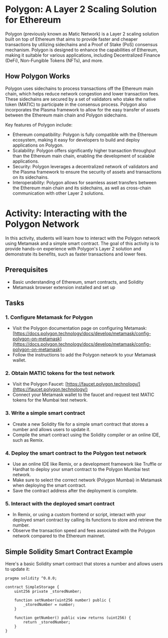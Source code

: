 # Polygon: A Layer 2 Scaling Solution for Ethereum

Polygon (previously known as Matic Network) is a Layer 2 scaling solution built on top of Ethereum that aims to provide faster and cheaper transactions by utilizing sidechains and a Proof of Stake (PoS) consensus mechanism. Polygon is designed to enhance the capabilities of Ethereum, making it suitable for various applications, including Decentralized Finance (DeFi), Non-Fungible Tokens (NFTs), and more.

## How Polygon Works

Polygon uses sidechains to process transactions off the Ethereum main chain, which helps reduce network congestion and lower transaction fees. These sidechains are secured by a set of validators who stake the native token (MATIC) to participate in the consensus process. Polygon also incorporates the Plasma framework to allow for the easy transfer of assets between the Ethereum main chain and Polygon sidechains.

Key features of Polygon include:

- Ethereum compatibility: Polygon is fully compatible with the Ethereum ecosystem, making it easy for developers to build and deploy applications on Polygon.
- Scalability: Polygon offers significantly higher transaction throughput than the Ethereum main chain, enabling the development of scalable applications.
- Security: Polygon leverages a decentralized network of validators and the Plasma framework to ensure the security of assets and transactions on its sidechains.
- Interoperability: Polygon allows for seamless asset transfers between the Ethereum main chain and its sidechains, as well as cross-chain communication with other Layer 2 solutions.

# Activity: Interacting with the Polygon Network

In this activity, students will learn how to interact with the Polygon network using Metamask and a simple smart contract. The goal of this activity is to provide hands-on experience with Polygon's Layer 2 solution and demonstrate its benefits, such as faster transactions and lower fees.

## Prerequisites

- Basic understanding of Ethereum, smart contracts, and Solidity
- Metamask browser extension installed and set up

## Tasks

### 1. Configure Metamask for Polygon

- Visit the Polygon documentation page on configuring Metamask: [https://docs.polygon.technology/docs/develop/metamask/config-polygon-on-metamask](https://docs.polygon.technology/docs/develop/metamask/config-polygon-on-metamask)
- Follow the instructions to add the Polygon network to your Metamask wallet.

### 2. Obtain MATIC tokens for the test network

- Visit the Polygon Faucet: [https://faucet.polygon.technology/](https://faucet.polygon.technology/)
- Connect your Metamask wallet to the faucet and request test MATIC tokens for the Mumbai test network.

### 3. Write a simple smart contract

- Create a new Solidity file for a simple smart contract that stores a number and allows users to update it.
- Compile the smart contract using the Solidity compiler or an online IDE, such as Remix.

### 4. Deploy the smart contract to the Polygon test network

- Use an online IDE like Remix, or a development framework like Truffle or Hardhat to deploy your smart contract to the Polygon Mumbai test network.
- Make sure to select the correct network (Polygon Mumbai) in Metamask when deploying the smart contract.
- Save the contract address after the deployment is complete.

### 5. Interact with the deployed smart contract

- In Remix, or using a custom frontend or script, interact with your deployed smart contract by calling its functions to store and retrieve the number.
- Observe the transaction speed and fees associated with the Polygon network compared to the Ethereum mainnet.

## Simple Solidity Smart Contract Example

Here's a basic Solidity smart contract that stores a number and allows users to update it:

```solidity
pragma solidity ^0.8.0;

contract SimpleStorage {
    uint256 private _storedNumber;

    function setNumber(uint256 number) public {
        _storedNumber = number;
    }

    function getNumber() public view returns (uint256) {
        return _storedNumber;
    }
}

